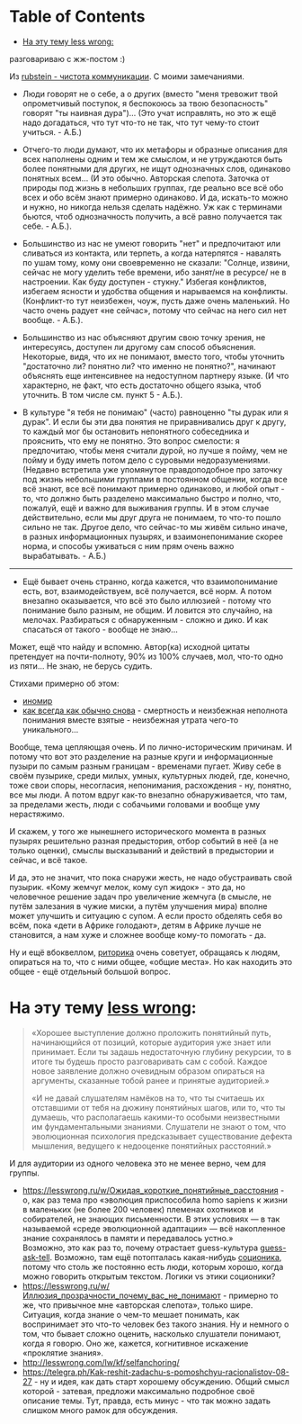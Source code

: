 
# Table of Contents

-   [На эту тему less wrong:](#orgeb04fcb)

<div class="preview" id="org47e9931">
<p>
разговариваю с жж-постом :)
</p>

</div>

Из [rubstein - чистота коммуникации](https://rubstein.livejournal.com/1040020.html). С моими замечаниями. 

-   Люди говорят не о себе, а о других (вместо "меня тревожит твой опрометчивый поступок, я беспокоюсь за твою безопасность" говорят "ты наивная дура")&#x2026; (Это учат исправлять, но это ж ещё надо догадаться, что тут что-то не так, что тут чему-то стоит учиться. - А.Б.)

-   Отчего-то люди думают, что их метафоры и образные описания для всех наполнены одним и тем же смыслом, и не утруждаются быть более понятными для других, не ищут однозначных слов, одинаково понятных всем&#x2026; (И это обычно. Авторская слепота. Заточка от природы под жизнь в небольших группах, где реально все всё обо всех и обо всём знают примерно одинаково. И да, искать-то можно и нужно, но никогда нельзя сделать надёжно. Уж как с терминами бьются, чтоб однозначность получить, а всё равно получается так себе. - А.Б.).

-   Большинство из нас не умеют говорить "нет" и предпочитают или сливаться из контакта, или терпеть, а когда натерпятся - навалять по ушам тому, кому они своевременно не сказали: "Солнце, извини, сейчас не могу уделить тебе времени, ибо занят/не в ресурсе/ не в настроении. Как буду доступен - стукну." Избегая конфликтов, избегаем ясности и удобства общения и нарываемся на конфликты. (Конфликт-то тут неизбежен, чоуж, пусть даже очень маленький. Но часто очень радует «не сейчас», потому что сейчас на него сил нет вообще. - А.Б.).

-   Большинство из нас объясняют другим свою точку зрения, не интересуясь, доступен ли другому сам способ объяснения. Некоторые, видя, что их не понимают, вместо того, чтобы уточнить "достаточно ли? понятно ли? что именно не понятно?", начинают объяснять еще интенсивнее на недоступном партнеру языке. (И что характерно, не факт, что есть достаточно общего языка, чтоб уточнить. В том числе см. пункт 5 - А.Б.).

-   В культуре "я тебя не понимаю" (часто) равноценно "ты дурак или я дурак". И если бы эти два понятия не приравнивались друг к другу, то каждый мог бы остановить непонятного собеседника и прояснить, что ему не понятно. Это вопрос смелости: я предпочитаю, чтобы меня считали дурой, но лучше я пойму, чем не пойму и буду иметь потом дело с суровыми недоразумениями. (Недавно встретила уже упомянутое правдоподобное про заточку под жизнь небольшими группами в постоянном общении, когда все всё знают, все всё понимают примерно одинаково, и любой опыт - то, что должно быть разделено максимально быстро и полно, что, пожалуй, ещё и важно для выживания группы. И в этом случае действительно, если мы друг друга не понимаем, то что-то пошло сильно не так. Другое дело, что сейчас-то мы живём сильно иначе, в разных информационных пузырях, и взаимонепонимание скорее норма, и способы уживаться с ним прям очень важно вырабатывать. - А.Б.)

---

-   Ещё бывает очень странно, когда кажется, что взаимопонимание есть, вот, взаимодействуем, всё получается, всё норм. А потом внезапно оказывается, что всё это было иллюзией - потому что понимание было разным, не общим. И ловится это случайно, на мелочах. Разбираться с обнаруженным - сложно и дико. И как спасаться от такого - вообще не знаю&#x2026;

Может, ещё что найду и вспомню. Автор(ка) исходной цитаты претендует на почти-полноту, 90% из 100% случаев, мол, что-то одно из пяти&#x2026; Не знаю, не берусь судить.

Стихами примерно об этом:

-   [иномир](../mine/20210828233918-иномир.publ.md)
-   [как всегда как обычно снова](../mine/20210828233401-как_всегда_как_обычно_снова.publ.md) - смертность и неизбежная неполнота понимания вместе взятые - неизбежная утрата чего-то уникального&#x2026;

Вообще, тема цепляющая очень. И по лично-историческим причинам. И потому что вот это разделение на разные круги и информационные пузыри по самым разным границам - временами пугает. Живу себе в своём пузырике, среди милых, умных, культурных людей, где, конечно, тоже свои споры, несогласия, непонимания, расхождения - ну, понятно, все мы люди. А потом вдруг как-то внезапно обнаруживается, что там, за пределами жесть, люди с собачьими головами и вообще уму нерастяжимо.

И скажем, у того же нынешнего исторического момента в разных пузырях решительно разная предыстория, отбор событий в неё (а не только оценки), смыслы высказываний и действий в предыстории и сейчас, и всё такое.

И да, это не значит, что пока снаружи жесть, не надо обустраивать свой пузырик. «Кому жемчуг мелок, кому суп жидок» - это да, но человечное решение задач про увеличение жемчуга (в смысле, не путём залезания в чужие миски, а путём улучшения мира) вполне может улучшить и ситуацию с супом. А если просто обделять себя во всём, пока «дети в Африке голодают», детям в Африке лучше не становится, а нам хуже и сложнее вообще кому-то помогать - да.  

Ну и ещё вбоквеллом, [риторика](../texts/20210829111227-риторика.publ.md) очень советует, обращаясь к людям, опираться на то, что с ними общее, «общие места». Но как находить это общее - ещё отдельный большой вопрос. 


<a id="orgeb04fcb"></a>

# На эту тему [less wrong](../0-20210912/20210704111208-less_wrong.publ.md):

> «Хорошее выступление должно проложить понятийный путь, начинающийся от позиций, которые аудитория уже знает или принимает. Если ты задашь недостаточную глубину рекурсии, то в итоге ты будешь просто разговаривать сам с собой. Каждое новое заявление должно очевидным образом опираться на аргументы, сказанные тобой ранее и принятые аудиторией.» 
> 
> «И не давай слушателям намёков на то, что ты считаешь их отставшими от тебя на дюжину понятийных шагов, или то, что ты думаешь, что располагаешь какими-то особыми неизвестными им фундаментальными знаниями. Слушатели не знают о том, что эволюционная психология предсказывает существование дефекта мышления, ведущего к недооценке понятийных расстояний.» 

И для аудитории из одного человека это не менее верно, чем для группы.

-   <https://lesswrong.ru/w/Ожидая_короткие_понятийные_расстояния> - о, как раз тема про «эволюция приспособила homo sapiens к жизни в маленьких (не более 200 человек) племенах охотников и собирателей, не знающих письменности. В этих условиях — в так называемой «среде эволюционной адаптации» — всё накопленное знание сохранялось в памяти и передавалось устно.»  
    Возможно, это как раз то, почему отрастает guess-культура [guess-ask-tell](../20220101/20220321000645-guess_ask_tell.publ.md). Возможно, там ещё потопталась какая-нибудь [соционика](../tipologies/20201008142859-соционика.md), потому что столь же постоянно есть люди, которым хорошо, когда можно говорить открытым текстом. Логики vs этики соционики?
-   <https://lesswrong.ru/w/Иллюзия_прозрачности_почему_вас_не_понимают> - примерно то же, что привычное мне «авторская слепота», только шире. Ситуация, когда знание о чем-то мешает понимать, как воспринимает это что-то человек без такого знания. Ну и немного о том, что бывает сложно оценить, насколько слушатели понимают, когда я говорю. Оно же, кажется, когнитивное искажение «проклятие знания».
-   <http://lesswrong.com/lw/kf/selfanchoring/>
-   <https://telegra.ph/Kak-reshit-zadachu-s-pomoshchyu-racionalistov-08-27> - ну и идея, как дать старт хорошему обсуждению. Общий смысл которой - затевая, предложи максимально подробное своё описание темы. Тут, правда, есть минус - что так можно задать слишком много рамок для обсуждения.

